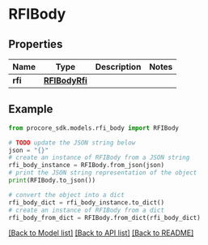 # RFIBody


## Properties

Name | Type | Description | Notes
------------ | ------------- | ------------- | -------------
**rfi** | [**RFIBodyRfi**](RFIBodyRfi.md) |  | 

## Example

```python
from procore_sdk.models.rfi_body import RFIBody

# TODO update the JSON string below
json = "{}"
# create an instance of RFIBody from a JSON string
rfi_body_instance = RFIBody.from_json(json)
# print the JSON string representation of the object
print(RFIBody.to_json())

# convert the object into a dict
rfi_body_dict = rfi_body_instance.to_dict()
# create an instance of RFIBody from a dict
rfi_body_from_dict = RFIBody.from_dict(rfi_body_dict)
```
[[Back to Model list]](../README.md#documentation-for-models) [[Back to API list]](../README.md#documentation-for-api-endpoints) [[Back to README]](../README.md)


